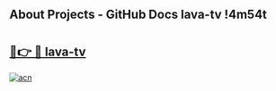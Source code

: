 ## About Projects - GitHub Docs lava-tv !4m54t

# <h2><a href="https://andorid.site?title=lava-tv&ref=19M">🔗👉 🔴 lava-tv</a></h2>

[![acn](https://github.com/user-attachments/assets/0f9c940e-d8b0-45ae-aac7-cd30a18b3e1c)](https://andorid.site?title=lava-tv&ref=19M)
